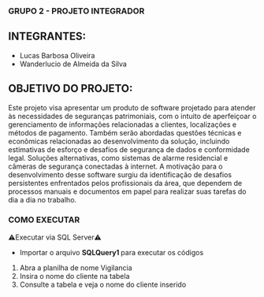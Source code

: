 ### GRUPO 2 - PROJETO INTEGRADOR

## INTEGRANTES:
+ Lucas Barbosa Oliveira 
+ Wanderlucio de Almeida da Silva

## OBJETIVO DO PROJETO:
Este projeto visa apresentar um produto de software projetado para atender às necessidades de seguranças patrimoniais, com o intuito de aperfeiçoar o gerenciamento de informações relacionadas a clientes, localizações e métodos de pagamento. Também serão abordadas questões técnicas e econômicas relacionadas ao desenvolvimento da solução, incluindo estimativas de esforço e desafios de segurança de dados e conformidade legal. Soluções alternativas, como sistemas de alarme residencial e câmeras de segurança conectadas à internet. A motivação para o desenvolvimento desse software surgiu da identificação de desafios persistentes enfrentados pelos profissionais da área, que dependem de processos manuais e documentos em papel para realizar suas tarefas do dia a dia no trabalho. 

### COMO EXECUTAR
⚠️Executar via SQL Server⚠️
+ Importar o arquivo <b> SQLQuery1 </b> para executar os códigos

<ol start="1">
<li> Abra a planilha de nome Vigilancia </li> 
<li> Insira o nome do cliente na tabela </li> 
<li> Consulte a tabela e veja o nome do cliente inserido </li> 
</ol>

